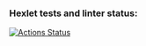 ### Hexlet tests and linter status:
[![Actions Status](https://github.com/botirk/layout-designer-project-lvl3/workflows/hexlet-check/badge.svg)](https://github.com/botirk/layout-designer-project-lvl3/actions)